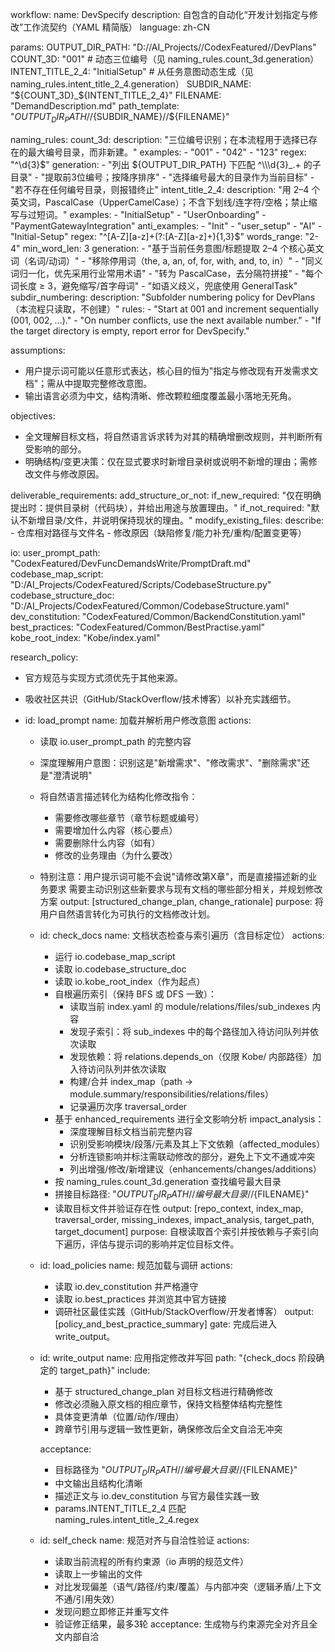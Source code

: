 workflow:
  name: DevSpecify
  description: 自包含的自动化“开发计划指定与修改”工作流契约（YAML 精简版）
  language: zh-CN

params:
  OUTPUT_DIR_PATH: "D://AI_Projects//CodexFeatured//DevPlans"
  COUNT_3D: "001"  # 动态三位编号（见 naming_rules.count_3d.generation）
  INTENT_TITLE_2_4: "InitialSetup"  # 从任务意图动态生成（见 naming_rules.intent_title_2_4.generation）
  SUBDIR_NAME: "${COUNT_3D}_${INTENT_TITLE_2_4}"
  FILENAME: "DemandDescription.md"
  path_template: "${OUTPUT_DIR_PATH}//${SUBDIR_NAME}//${FILENAME}"

naming_rules:
  count_3d:
    description: "三位编号识别；在本流程用于选择已存在的最大编号目录，而非新建。"
    examples:
      - "001"
      - "042"
      - "123"
    regex: "^\\d{3}$"
    generation:
      - "列出 ${OUTPUT_DIR_PATH} 下匹配 ^\\\d{3}_.+ 的子目录"
      - "提取前3位编号；按降序排序"
      - "选择编号最大的目录作为当前目标"
      - "若不存在任何编号目录，则报错终止"
  intent_title_2_4:
    description: "用 2–4 个英文词，PascalCase（UpperCamelCase）；不含下划线/连字符/空格；禁止缩写与过短词。"
    examples:
      - "InitialSetup"
      - "UserOnboarding"
      - "PaymentGatewayIntegration"
    anti_examples:
      - "Init"
      - "user_setup"
      - "AI"
      - "Initial-Setup"
    regex: "^[A-Z][a-z]+(?:[A-Z][a-z]+){1,3}$"
    words_range: "2-4"
    min_word_len: 3
    generation:
      - "基于当前任务意图/标题提取 2–4 个核心英文词（名词/动词）"
      - "移除停用词（the, a, an, of, for, with, and, to, in）"
      - "同义词归一化，优先采用行业常用术语"
      - "转为 PascalCase，去分隔符拼接"
      - "每个词长度 ≥ 3，避免缩写/首字母词"
      - "如语义歧义，兜底使用 GeneralTask"
  subdir_numbering:
    description: "Subfolder numbering policy for DevPlans（本流程只读取，不创建）"
    rules:
      - "Start at 001 and increment sequentially (001, 002, ...)."
      - "On number conflicts, use the next available number."
      - "If the target directory is empty, report error for DevSpecify."

assumptions:
  - 用户提示词可能以任意形式表达，核心目的恒为"指定与修改现有开发需求文档"；需从中提取完整修改意图。
  - 输出语言必须为中文，结构清晰、修改颗粒细度覆盖最小落地无死角。

objectives:
  - 全文理解目标文档，将自然语言诉求转为对其的精确增删改规则，并判断所有受影响的部分。
  - 明确结构/变更决策：仅在显式要求时新增目录树或说明不新增的理由；需修改文件与修改原因。

deliverable_requirements:
  add_structure_or_not:
    if_new_required: "仅在明确提出时：提供目录树（代码块），并给出用途与放置理由。"
    if_not_required: "默认不新增目录/文件，并说明保持现状的理由。"
  modify_existing_files:
    describe:
      - 仓库相对路径与文件名
      - 修改原因（缺陷修复/能力补充/重构/配置变更等）

io:
  user_prompt_path: "CodexFeatured/DevFuncDemandsWrite/PromptDraft.md"
  codebase_map_script: "D:/AI_Projects/CodexFeatured/Scripts/CodebaseStructure.py"
  codebase_structure_doc: "D:/AI_Projects/CodexFeatured/Common/CodebaseStructure.yaml"
  dev_constitution: "CodexFeatured/Common/BackendConstitution.yaml"
  best_practices: "CodexFeatured/Common/BestPractise.yaml"
  kobe_root_index: "Kobe/index.yaml"

research_policy:
  - 官方规范与实现方式须优先于其他来源。
  - 吸收社区共识（GitHub/StackOverflow/技术博客）以补充实践细节。

- id: load_prompt
  name: 加载并解析用户修改意图
  actions:
    - 读取 io.user_prompt_path 的完整内容
    - 深度理解用户意图：识别这是"新增需求"、"修改需求"、"删除需求"还是"澄清说明"
    - 将自然语言描述转化为结构化修改指令：
      * 需要修改哪些章节（章节标题或编号）
      * 需要增加什么内容（核心要点）
      * 需要删除什么内容（如有）
      * 修改的业务理由（为什么要改）
    - 特别注意：用户提示词可能不会说"请修改第X章"，而是直接描述新的业务要求
      需要主动识别这些新要求与现有文档的哪些部分相关，并规划修改方案
  output: [structured_change_plan, change_rationale]
  purpose: 将用户自然语言转化为可执行的文档修改计划。

  - id: check_docs
    name: 文档状态检查与索引遍历（含目标定位）
    actions:
      - 运行 io.codebase_map_script
      - 读取 io.codebase_structure_doc
      - 读取 io.kobe_root_index（作为起点）
      - 自根遍历索引（保持 BFS 或 DFS 一致）：
        - 读取当前 index.yaml 的 module/relations/files/sub_indexes 内容
        - 发现子索引：将 sub_indexes 中的每个路径加入待访问队列并依次读取
        - 发现依赖：将 relations.depends_on（仅限 Kobe/ 内部路径）加入待访问队列并依次读取
        - 构建/合并 index_map（path → module.summary/responsibilities/relations/files）
        - 记录遍历次序 traversal_order
      - 基于 enhanced_requirements 进行全文影响分析 impact_analysis：
        - 深度理解目标文档当前完整内容
        - 识别受影响模块/段落/元素及其上下文依赖（affected_modules）
        - 分析连锁影响并标注需联动修改的部分，避免上下文不通或冲突
        - 列出增强/修改/新增建议（enhancements/changes/additions）
      - 按 naming_rules.count_3d.generation 查找编号最大目录
      - 拼接目标路径: "${OUTPUT_DIR_PATH}//{编号最大目录}//${FILENAME}"
      - 读取目标文件并验证存在性
  output: [repo_context, index_map, traversal_order, missing_indexes, impact_analysis, target_path, target_document]
  purpose: 自根读取首个索引并按依赖与子索引向下遍历，评估与提示词的影响并定位目标文件。

  - id: load_policies
    name: 规范加载与调研
    actions:
      - 读取 io.dev_constitution 并严格遵守
      - 读取 io.best_practices 并浏览其中官方链接
      - 调研社区最佳实践（GitHub/StackOverflow/开发者博客）
    output: [policy_and_best_practice_summary]
    gate: 完成后进入 write_output。

  - id: write_output
    name: 应用指定修改并写回
    path: "{check_docs 阶段确定的 target_path}"
    include:
      - 基于 structured_change_plan 对目标文档进行精确修改
      - 修改必须融入原文档的相应章节，保持文档整体结构完整性
      - 具体变更清单（位置/动作/理由）
      - 跨章节引用与逻辑一致性更新，确保修改后全文自洽无冲突

    acceptance:
      - 目标路径为 "${OUTPUT_DIR_PATH}//{编号最大目录}//${FILENAME}"
      - 中文输出且结构化清晰
      - 描述正文与 io.dev_constitution 与官方最佳实践一致
      - params.INTENT_TITLE_2_4 匹配 naming_rules.intent_title_2_4.regex
      
  - id: self_check
    name: 规范对齐与自洽性验证
    actions:
      - 读取当前流程的所有约束源（io 声明的规范文件）
      - 读取上一步输出的文件
      - 对比发现偏差（语气/路径/约束/覆盖）与内部冲突（逻辑矛盾/上下文不通/引用失效）
      - 发现问题立即修正并重写文件
      - 验证修正结果，最多3轮
    acceptance: 生成物与约束源完全对齐且全文内部自洽